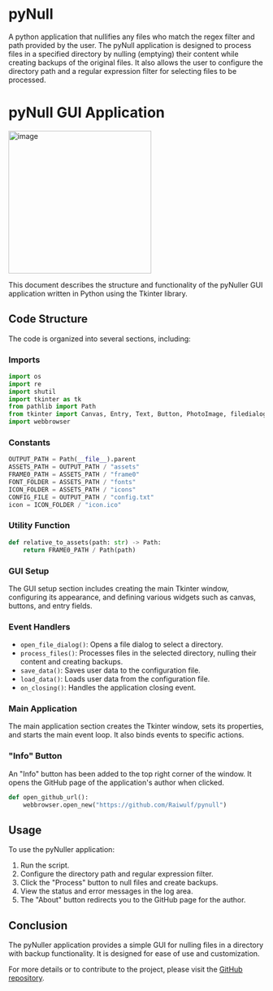 # pyNull
A python application that nullifies any files who match the regex filter and path provided by the user. The pyNull application is designed to process files in a specified directory by nulling (emptying) their content while creating backups of the original files. It also allows the user to configure the directory path and a regular expression filter for selecting files to be processed.

# pyNull GUI Application

<img width="281" alt="image" src="https://github.com/Raiwulf/pynull/assets/16378092/e94300bb-6cab-412f-bded-46380da6b945">

This document describes the structure and functionality of the pyNuller GUI application written in Python using the Tkinter library.

## Code Structure

The code is organized into several sections, including:

### Imports

```python
import os
import re
import shutil
import tkinter as tk
from pathlib import Path
from tkinter import Canvas, Entry, Text, Button, PhotoImage, filedialog, messagebox, Tk
import webbrowser
``````

### Constants

```python
OUTPUT_PATH = Path(__file__).parent
ASSETS_PATH = OUTPUT_PATH / "assets"
FRAME0_PATH = ASSETS_PATH / "frame0"
FONT_FOLDER = ASSETS_PATH / "fonts"
ICON_FOLDER = ASSETS_PATH / "icons"
CONFIG_FILE = OUTPUT_PATH / "config.txt"
icon = ICON_FOLDER / "icon.ico"
```

### Utility Function

```python
def relative_to_assets(path: str) -> Path:
    return FRAME0_PATH / Path(path)
```

### GUI Setup

The GUI setup section includes creating the main Tkinter window, configuring its appearance, and defining various widgets such as canvas, buttons, and entry fields.

### Event Handlers

- `open_file_dialog()`: Opens a file dialog to select a directory.
- `process_files()`: Processes files in the selected directory, nulling their content and creating backups.
- `save_data()`: Saves user data to the configuration file.
- `load_data()`: Loads user data from the configuration file.
- `on_closing()`: Handles the application closing event.

### Main Application

The main application section creates the Tkinter window, sets its properties, and starts the main event loop. It also binds events to specific actions.

### "Info" Button

An "Info" button has been added to the top right corner of the window. It opens the GitHub page of the application's author when clicked.

```python
def open_github_url():
    webbrowser.open_new("https://github.com/Raiwulf/pynull")
```

## Usage

To use the pyNuller application:

1. Run the script.
2. Configure the directory path and regular expression filter.
3. Click the "Process" button to null files and create backups.
4. View the status and error messages in the log area.
5. The "About" button redirects you to the GitHub page for the author.

## Conclusion

The pyNuller application provides a simple GUI for nulling files in a directory with backup functionality. It is designed for ease of use and customization.

For more details or to contribute to the project, please visit the [GitHub repository](https://github.com/Raiwulf/pynull).
